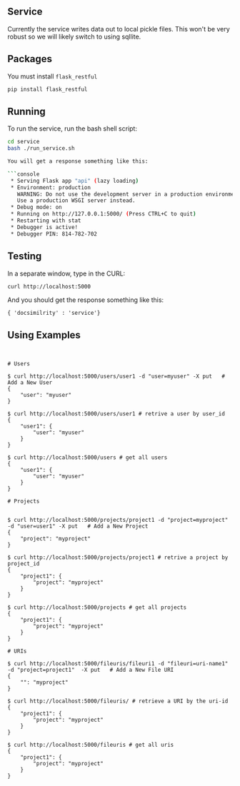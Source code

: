## Service


Currently the service writes data out to local pickle files.  This won't be very robust so we will likely switch to using sqllite.



## Packages

You must install `flask_restful` 

```bash
pip install flask_restful
```


## Running

To run the service, run the bash shell script:

```bash
cd service
bash ./run_service.sh

You will get a response something like this:

```console
 * Serving Flask app "api" (lazy loading)
 * Environment: production
   WARNING: Do not use the development server in a production environment.
   Use a production WSGI server instead.
 * Debug mode: on
 * Running on http://127.0.0.1:5000/ (Press CTRL+C to quit)
 * Restarting with stat
 * Debugger is active!
 * Debugger PIN: 814-782-702
```

## Testing 

In a separate window, type in the CURL:

```bash
curl http://localhost:5000
```

And you should get the response something like this:

```console
{ 'docsimilrity' : 'service'}
```


## Using Examples

```console


# Users

$ curl http://localhost:5000/users/user1 -d "user=myuser" -X put   # Add a New User
{
    "user": "myuser"
}

$ curl http://localhost:5000/users/user1 # retrive a user by user_id
{
    "user1": {
        "user": "myuser"
    }
}

$ curl http://localhost:5000/users # get all users 
{
    "user1": {
        "user": "myuser"
    }
}

# Projects


$ curl http://localhost:5000/projects/project1 -d "project=myproject" -d "user=user1" -X put   # Add a New Project
{
    "project": "myproject"
}

$ curl http://localhost:5000/projects/project1 # retrive a project by project_id 
{
    "project1": {
        "project": "myproject"
    }
}

$ curl http://localhost:5000/projects # get all projects
{
    "project1": {
        "project": "myproject"
    }
}

# URIs

$ curl http://localhost:5000/fileuris/fileuri1 -d "fileuri=uri-name1" -d "project=project1"  -X put   # Add a New File URI
{
    "": "myproject"
}

$ curl http://localhost:5000/fileuris/ # retrieve a URI by the uri-id
{
    "project1": {
        "project": "myproject"
    }
}

$ curl http://localhost:5000/fileuris # get all uris
{
    "project1": {
        "project": "myproject"
    }
}



```


